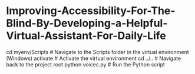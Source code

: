 # Improving-Accessibility-For-The-Blind-By-Developing-a-Helpful-Virtual-Assistant-For-Daily-Life
cd myenv/Scripts          # Navigate to the Scripts folder in the virtual environment (Windows)
activate                  # Activate the virtual environment
cd ../..                  # Navigate back to the project root
python voicec.py          # Run the Python script

